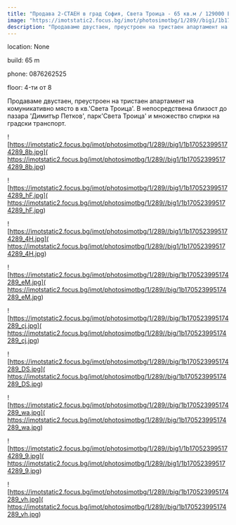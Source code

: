 ```yaml
---
title: "Продава 2-СТАЕН в град София, Света Троица - 65 кв.м / 129000 EUR :: imot.bg Обява"
image: "https://imotstatic2.focus.bg/imot/photosimotbg/1/289//big1/1b170523995174289_cH.jpg"
description: "Продаваме двустаен, преустроен на тристаен апартамент на комуникативно място в кв.'Света Троица'. В непосредствена близост до пазара 'Димитър Петков', парк'Света Троица' и множество спирки на градски транспорт."
---
```


location: None

build: 65 m

phone: 0876262525

floor: 4-ти от 8

Продаваме двустаен, преустроен на тристаен апартамент на комуникативно място в кв.'Света Троица'. В непосредствена близост до пазара 'Димитър Петков', парк'Света Троица' и множество спирки на градски транспорт.


![https://imotstatic2.focus.bg/imot/photosimotbg/1/289//big1/1b170523995174289_8b.jpg]( https://imotstatic2.focus.bg/imot/photosimotbg/1/289//big1/1b170523995174289_8b.jpg)


![https://imotstatic2.focus.bg/imot/photosimotbg/1/289//big1/1b170523995174289_hF.jpg]( https://imotstatic2.focus.bg/imot/photosimotbg/1/289//big1/1b170523995174289_hF.jpg)


![https://imotstatic2.focus.bg/imot/photosimotbg/1/289//big1/1b170523995174289_4H.jpg]( https://imotstatic2.focus.bg/imot/photosimotbg/1/289//big1/1b170523995174289_4H.jpg)


![https://imotstatic2.focus.bg/imot/photosimotbg/1/289//big/1b170523995174289_eM.jpg]( https://imotstatic2.focus.bg/imot/photosimotbg/1/289//big/1b170523995174289_eM.jpg)


![https://imotstatic2.focus.bg/imot/photosimotbg/1/289//big/1b170523995174289_cj.jpg]( https://imotstatic2.focus.bg/imot/photosimotbg/1/289//big/1b170523995174289_cj.jpg)


![https://imotstatic2.focus.bg/imot/photosimotbg/1/289//big/1b170523995174289_DS.jpg]( https://imotstatic2.focus.bg/imot/photosimotbg/1/289//big/1b170523995174289_DS.jpg)


![https://imotstatic2.focus.bg/imot/photosimotbg/1/289//big/1b170523995174289_wa.jpg]( https://imotstatic2.focus.bg/imot/photosimotbg/1/289//big/1b170523995174289_wa.jpg)


![https://imotstatic2.focus.bg/imot/photosimotbg/1/289//big1/1b170523995174289_9.jpg]( https://imotstatic2.focus.bg/imot/photosimotbg/1/289//big1/1b170523995174289_9.jpg)


![https://imotstatic2.focus.bg/imot/photosimotbg/1/289//big/1b170523995174289_vh.jpg]( https://imotstatic2.focus.bg/imot/photosimotbg/1/289//big/1b170523995174289_vh.jpg)


